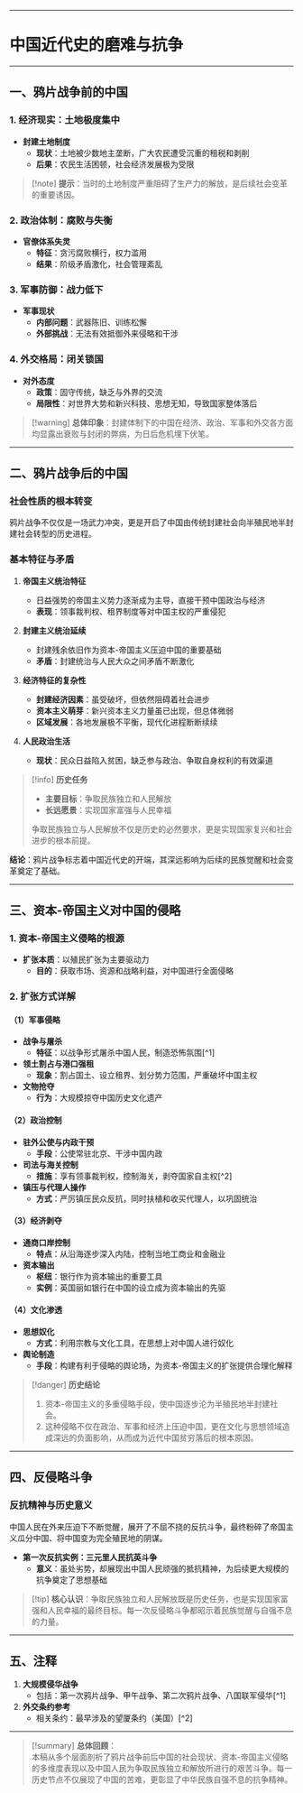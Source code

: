 
---

# 中国近代史的磨难与抗争

---

## 一、鸦片战争前的中国

### 1. 经济现实：土地极度集中

- **封建土地制度**
    - **现状**：土地被少数地主垄断，广大农民遭受沉重的租税和剥削
    - **后果**：农民生活困顿，社会经济发展极为受限

> [!note] **提示**：当时的土地制度严重阻碍了生产力的解放，是后续社会变革的重要诱因。

### 2. 政治体制：腐败与失衡

- **官僚体系失灵**
    - **特征**：贪污腐败横行，权力滥用
    - **结果**：阶级矛盾激化，社会管理紊乱

### 3. 军事防御：战力低下

- **军事现状**
    - **内部问题**：武器陈旧、训练松懈
    - **外部挑战**：无法有效抵御外来侵略和干涉

### 4. 外交格局：闭关锁国

- **对外态度**
    - **政策**：固守传统，缺乏与外界的交流
    - **局限性**：对世界大势和新兴科技、思想无知，导致国家整体落后

> [!warning] **总体印象**：封建体制下的中国在经济、政治、军事和外交各方面均显露出衰败与封闭的弊病，为日后危机埋下伏笔。

---

## 二、鸦片战争后的中国

### 社会性质的根本转变

鸦片战争不仅仅是一场武力冲突，更是开启了中国由传统封建社会向半殖民地半封建社会转型的历史进程。

### 基本特征与矛盾

1. **帝国主义统治特征**
    
    - 日益强势的帝国主义势力逐渐成为主导，直接干预中国政治与经济
    - **表现**：领事裁判权、租界制度等对中国主权的严重侵犯
2. **封建主义统治延续**
    
    - 封建残余依旧作为资本-帝国主义压迫中国的重要基础
    - **矛盾**：封建统治与人民大众之间矛盾不断激化
3. **经济特征的复杂性**
    
    - **封建经济因素**：虽受破坏，但依然阻碍着社会进步
    - **资本主义萌芽**：新兴资本主义力量虽已出现，但总体微弱
    - **区域发展**：各地发展极不平衡，现代化进程断断续续
4. **人民政治生活**
    
    - **现状**：民众日益陷入贫困，缺乏参与政治、争取自身权利的有效渠道

> [!info] **历史任务**
> 
> - **主要目标**：争取民族独立和人民解放
> - **长远愿景**：实现国家富强与人民幸福
> 
> 争取民族独立与人民解放不仅是历史的必然要求，更是实现国家复兴和社会进步的根本前提。

**结论**：鸦片战争标志着中国近代史的开端，其深远影响为后续的民族觉醒和社会变革奠定了基础。

---

## 三、资本-帝国主义对中国的侵略

### 1. 资本-帝国主义侵略的根源

- **扩张本质**：以殖民扩张为主要驱动力
    - **目的**：获取市场、资源和战略利益，对中国进行全面侵略

### 2. 扩张方式详解

#### （1）军事侵略

- **战争与屠杀**
    - **特征**：以战争形式屠杀中国人民，制造恐怖氛围[^1]
- **领土割占与港口强租**
    - **现象**：割占国土、设立租界、划分势力范围，严重破坏中国主权
- **文物抢夺**
    - **行为**：大规模掠夺中国历史文化遗产

#### （2）政治控制

- **驻外公使与内政干预**
    - **手段**：公使常驻北京、干涉中国内政
- **司法与海关控制**
    - **措施**：享有领事裁判权，控制海关，剥夺国家自主权[^2]
- **镇压与代理人操作**
    - **方式**：严厉镇压民众反抗，同时扶植和收买代理人，以巩固统治

#### （3）经济剥夺

- **通商口岸控制**
    - **特点**：从沿海逐步深入内陆，控制当地工商业和金融业
- **资本输出**
    - **枢纽**：银行作为资本输出的重要工具
    - **实例**：英国丽如银行在中国的设立成为资本输出的先驱

#### （4）文化渗透

- **思想奴化**
    - **方式**：利用宗教与文化工具，在思想上对中国人进行奴化
- **舆论制造**
    - **手段**：构建有利于侵略的舆论场，为资本-帝国主义的扩张提供合理化解释

> [!danger] **历史结论**
> 
> 1. 资本-帝国主义的多重侵略手段，使中国逐步沦为半殖民地半封建社会。
> 2. 这种侵略不仅在政治、军事和经济上压迫中国，更在文化与思想领域造成深远的负面影响，从而成为近代中国贫穷落后的根本原因。

---

## 四、反侵略斗争

### 反抗精神与历史意义

中国人民在外来压迫下不断觉醒，展开了不屈不挠的反抗斗争，最终粉碎了帝国主义瓜分中国、将中国变为完全殖民地的阴谋。

- **第一次反抗实例：三元里人民抗英斗争**
    - **意义**：虽处劣势，却展现出中国人民顽强的抵抗精神，为后续更大规模的抗争奠定了思想基础

> [!tip] **核心认识**：争取民族独立和人民解放既是历史任务，也是实现国家富强和人民幸福的最终目标。每一次反侵略斗争都昭示着民族觉醒与自强不息的力量。




---

## 五、注释

1. **大规模侵华战争**
    - 包括：第一次鸦片战争、甲午战争、第二次鸦片战争、八国联军侵华[^1]
2. **外交条约参考**
    - 相关条约：最早涉及的望厦条约（美国）[^2]

---

> [!summary] **总体回顾**：  
> 本稿从多个层面剖析了鸦片战争前后中国的社会现状、资本-帝国主义侵略的多维度表现以及中国人民为争取民族独立和解放所进行的艰苦斗争。每一历史节点不仅展现了中国的苦难，更彰显了中华民族自强不息的抗争精神。
